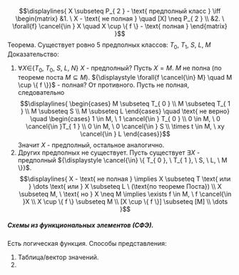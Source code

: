 $$\displaylines{
X \subseteq P_{ 2 } - \text{ предполный класс } \iff  \begin{matrix}
&1. \ X - \text{ не полная } \quad [X] \neq  P_{ 2 } \\
&2. \ \forall{f} \cancel{\in } X \quad X \cup \{ f \} - \text{ полная }
\end{matrix}
}$$
Теорема. Существует ровно 5 предполных классов: ${\displaystyle T_{ 0 }, \ T_{ 1 }, \ S, \ L, \ M}$
Доказательство:
1. ${\displaystyle \forall{X \in } \{ T_{ 0 }, \ T_{ 0 }, \ S, \ L, \ N \}}$ ${\displaystyle X}$ - предполный?
Пусть ${\displaystyle X = M}$. ${\displaystyle M}$ не полна (по теореме поста ${\displaystyle M \subseteq M}$). ${\displaystyle \forall{f \cancel{\in} M} \quad M \cup \{ f \}}$ - полная? От противного. Пусть не полная, следовательно
$$\displaylines{
\begin{cases}
M \subseteq T_{ 0 } \\
M \subseteq T_{ 1 } \\
M \subseteq S \\
M \subseteq L
\end{cases} \quad \text{ не верно} \quad \begin{cases}
1 \in  M, \   1 \cancel{\in } T_{ 0 }  \\
0 \in M, \   0 \cancel{\in }T_{ 1 } \\
0 \in  M, \   0 \cancel{\in } S  \\
\times t \in  M, \  xy \cancel{\in } L
\end{cases}}$$
Значит ${\displaystyle X}$ - предполный, остальное аналогично.
2. Других предполных не существует.
Пусть существует ${\displaystyle \exists X}$ - предполный ${\displaystyle \cancel{\in} \{ T_{ 0 }, \ T_{ 1 }, \ S, \ L, \ M \}}$.
$$\displaylines{
X - \text{ не полная } \implies X \subseteq T \text{ или } \dots \text{ или } X \subseteq L \  (\text{по теореме Поста}) \\
X \subseteq M, \  \text{ но } X \neq  M \implies  \exists f \in  M, \  f \cancel{\in }X \\
X \cup \{ f \} \subseteq M \\
[X \cup  \{ f \}]  \subseteq [M]  \\
\dots 
}$$
##### Схемы из функциональных элементов (СФЭ).
Есть логическая функция. 
Способы представления:
1. Таблица/вектор значений.
2. 